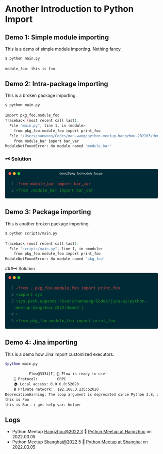 # Another Introduction to Python Import

## Demo 1: Simple module importing

This is a demo of simple module importing. Nothing fancy.

```bash
$ python main.py

module_foo: this is foo
```

## Demo 2: Intra-package importing

This is a broken package importing.

```bash
$ python main.py

import pkg_foo.module_foo
Traceback (most recent call last):
  File "main.py", line 1, in <module>
    from pkg_foo.module_foo import print_foo
  File "/Users/nanwang/Codes/nan-wang/python-meetup-hangzhou-202203/demo2/pkg_foo/module_foo.py", line 4, in <module>
    from module_bar import bar_var
ModuleNotFoundError: No module named 'module_bar'
```

### 🗝 Solution
![](.github/demo2.png)

## Demo 3: Package importing

This is another broken package importing.

```bash
$ python scripts/main.py

Traceback (most recent call last):
  File "scripts/main.py", line 1, in <module>
    from pkg_foo.module_foo import print_foo
ModuleNotFoundError: No module named 'pkg_foo'
```

###🗝 Solution
![](.github/demo3.png)

## Demo 4: Jina importing

This is a demo how Jina import customized executors.

```bash
$python main.py

           Flow@3334[I]:🎉 Flow is ready to use!
	🔗 Protocol: 		GRPC
	🏠 Local access:	0.0.0.0:52020
	🔒 Private network:	192.168.3.235:52020
DeprecationWarning: The loop argument is deprecated since Python 3.8, and scheduled for removal in Python 3.10. (raised from /Users/nanwang/.pyenv/versions/3.8.9/lib/python3.8/site-packages/grpc/aio/_call.py:374)
this is Foo
this is Bar. i get help var: helper

```

## Logs
- Python Meetup Hangzhou@2022.3
🐍 [Python Meetup at Hangzhou](https://mp.weixin.qq.com/s/m5_nEl8LQy1Krjp5MQl93Q) on 2022.03.05
- Python Meetup Shanghai@2022.5
  🐍 [Python Meetup at Shanghai](https://mp.weixin.qq.com/s/m5_nEl8LQy1Krjp5MQl93Q) on 2022.03.05
